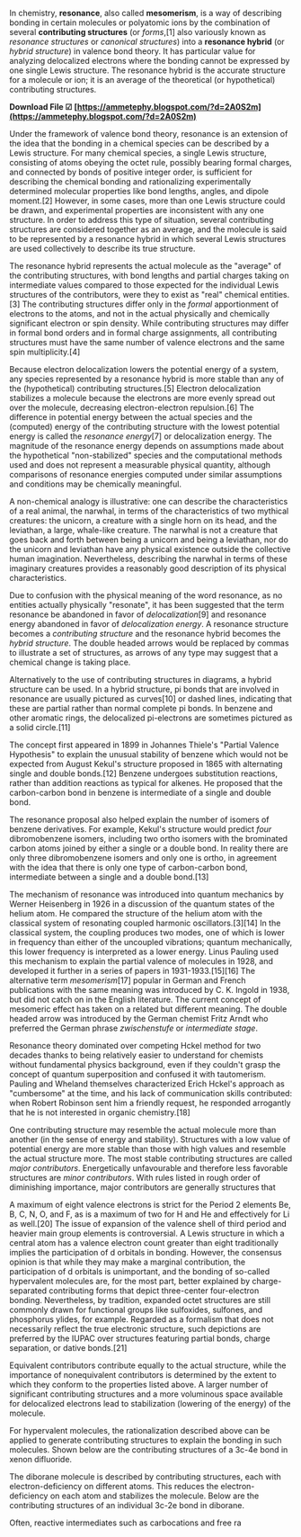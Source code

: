 In chemistry, **resonance**, also called **mesomerism**, is a way of describing bonding in certain molecules or polyatomic ions by the combination of several **contributing structures** (or *forms*,[1] also variously known as *resonance structures* or *canonical structures*) into a **resonance hybrid** (or *hybrid structure*) in valence bond theory. It has particular value for analyzing delocalized electrons where the bonding cannot be expressed by one single Lewis structure. The resonance hybrid is the accurate structure for a molecule or ion; it is an average of the theoretical (or hypothetical) contributing structures.
 
**Download File ☑ [https://ammetephy.blogspot.com/?d=2A0S2m](https://ammetephy.blogspot.com/?d=2A0S2m)**


 
Under the framework of valence bond theory, resonance is an extension of the idea that the bonding in a chemical species can be described by a Lewis structure. For many chemical species, a single Lewis structure, consisting of atoms obeying the octet rule, possibly bearing formal charges, and connected by bonds of positive integer order, is sufficient for describing the chemical bonding and rationalizing experimentally determined molecular properties like bond lengths, angles, and dipole moment.[2] However, in some cases, more than one Lewis structure could be drawn, and experimental properties are inconsistent with any one structure. In order to address this type of situation, several contributing structures are considered together as an average, and the molecule is said to be represented by a resonance hybrid in which several Lewis structures are used collectively to describe its true structure.
 
The resonance hybrid represents the actual molecule as the "average" of the contributing structures, with bond lengths and partial charges taking on intermediate values compared to those expected for the individual Lewis structures of the contributors, were they to exist as "real" chemical entities.[3] The contributing structures differ only in the *formal* apportionment of electrons to the atoms, and not in the actual physically and chemically significant electron or spin density. While contributing structures may differ in formal bond orders and in formal charge assignments, all contributing structures must have the same number of valence electrons and the same spin multiplicity.[4]
 
Because electron delocalization lowers the potential energy of a system, any species represented by a resonance hybrid is more stable than any of the (hypothetical) contributing structures.[5] Electron delocalization stabilizes a molecule because the electrons are more evenly spread out over the molecule, decreasing electron-electron repulsion.[6] The difference in potential energy between the actual species and the (computed) energy of the contributing structure with the lowest potential energy is called the *resonance energy*[7] or delocalization energy. The magnitude of the resonance energy depends on assumptions made about the hypothetical "non-stabilized" species and the computational methods used and does not represent a measurable physical quantity, although comparisons of resonance energies computed under similar assumptions and conditions may be chemically meaningful.
 
A non-chemical analogy is illustrative: one can describe the characteristics of a real animal, the narwhal, in terms of the characteristics of two mythical creatures: the unicorn, a creature with a single horn on its head, and the leviathan, a large, whale-like creature. The narwhal is not a creature that goes back and forth between being a unicorn and being a leviathan, nor do the unicorn and leviathan have any physical existence outside the collective human imagination. Nevertheless, describing the narwhal in terms of these imaginary creatures provides a reasonably good description of its physical characteristics.

Due to confusion with the physical meaning of the word resonance, as no entities actually physically "resonate", it has been suggested that the term resonance be abandoned in favor of *delocalization*[9] and resonance energy abandoned in favor of *delocalization energy*. A resonance structure becomes a *contributing structure* and the resonance hybrid becomes the *hybrid structure*. The double headed arrows would be replaced by commas to illustrate a set of structures, as arrows of any type may suggest that a chemical change is taking place.
 
Alternatively to the use of contributing structures in diagrams, a hybrid structure can be used. In a hybrid structure, pi bonds that are involved in resonance are usually pictured as curves[10] or dashed lines, indicating that these are partial rather than normal complete pi bonds. In benzene and other aromatic rings, the delocalized pi-electrons are sometimes pictured as a solid circle.[11]
 
The concept first appeared in 1899 in Johannes Thiele's "Partial Valence Hypothesis" to explain the unusual stability of benzene which would not be expected from August Kekul's structure proposed in 1865 with alternating single and double bonds.[12] Benzene undergoes substitution reactions, rather than addition reactions as typical for alkenes. He proposed that the carbon-carbon bond in benzene is intermediate of a single and double bond.
 
The resonance proposal also helped explain the number of isomers of benzene derivatives. For example, Kekul's structure would predict *four* dibromobenzene isomers, including two ortho isomers with the brominated carbon atoms joined by either a single or a double bond. In reality there are only three dibromobenzene isomers and only one is ortho, in agreement with the idea that there is only one type of carbon-carbon bond, intermediate between a single and a double bond.[13]
 
The mechanism of resonance was introduced into quantum mechanics by Werner Heisenberg in 1926 in a discussion of the quantum states of the helium atom. He compared the structure of the helium atom with the classical system of resonating coupled harmonic oscillators.[3][14] In the classical system, the coupling produces two modes, one of which is lower in frequency than either of the uncoupled vibrations; quantum mechanically, this lower frequency is interpreted as a lower energy. Linus Pauling used this mechanism to explain the partial valence of molecules in 1928, and developed it further in a series of papers in 1931-1933.[15][16] The alternative term *mesomerism*[17] popular in German and French publications with the same meaning was introduced by C. K. Ingold in 1938, but did not catch on in the English literature. The current concept of mesomeric effect has taken on a related but different meaning. The double headed arrow was introduced by the German chemist Fritz Arndt who preferred the German phrase *zwischenstufe* or *intermediate stage*.
 
Resonance theory dominated over competing Hckel method for two decades thanks to being relatively easier to understand for chemists without fundamental physics background, even if they couldn't grasp the concept of quantum superposition and confused it with tautomerism. Pauling and Wheland themselves characterized Erich Hckel's approach as "cumbersome" at the time, and his lack of communication skills contributed: when Robert Robinson sent him a friendly request, he responded arrogantly that he is not interested in organic chemistry.[18]
 
One contributing structure may resemble the actual molecule more than another (in the sense of energy and stability). Structures with a low value of potential energy are more stable than those with high values and resemble the actual structure more. The most stable contributing structures are called *major contributors*. Energetically unfavourable and therefore less favorable structures are *minor contributors*. With rules listed in rough order of diminishing importance, major contributors are generally structures that
 
A maximum of eight valence electrons is strict for the Period 2 elements Be, B, C, N, O, and F, as is a maximum of two for H and He and effectively for Li as well.[20] The issue of expansion of the valence shell of third period and heavier main group elements is controversial. A Lewis structure in which a central atom has a valence electron count greater than eight traditionally implies the participation of d orbitals in bonding. However, the consensus opinion is that while they may make a marginal contribution, the participation of d orbitals is unimportant, and the bonding of so-called hypervalent molecules are, for the most part, better explained by charge-separated contributing forms that depict three-center four-electron bonding. Nevertheless, by tradition, expanded octet structures are still commonly drawn for functional groups like sulfoxides, sulfones, and phosphorus ylides, for example. Regarded as a formalism that does not necessarily reflect the true electronic structure, such depictions are preferred by the IUPAC over structures featuring partial bonds, charge separation, or dative bonds.[21]
 
Equivalent contributors contribute equally to the actual structure, while the importance of nonequivalent contributors is determined by the extent to which they conform to the properties listed above. A larger number of significant contributing structures and a more voluminous space available for delocalized electrons lead to stabilization (lowering of the energy) of the molecule.
 
For hypervalent molecules, the rationalization described above can be applied to generate contributing structures to explain the bonding in such molecules. Shown below are the contributing structures of a 3c-4e bond in xenon difluoride.
 
The diborane molecule is described by contributing structures, each with electron-deficiency on different atoms. This reduces the electron-deficiency on each atom and stabilizes the molecule. Below are the contributing structures of an individual 3c-2e bond in diborane.
 
Often, reactive intermediates such as carbocations and free ra